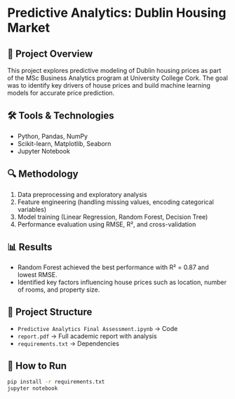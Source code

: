 # Predictive Analytics: Dublin Housing Market

## 📌 Project Overview
This project explores predictive modeling of Dublin housing prices as part of the MSc Business Analytics program at University College Cork. The goal was to identify key drivers of house prices and build machine learning models for accurate price prediction.

## 🛠️ Tools & Technologies
- Python, Pandas, NumPy
- Scikit-learn, Matplotlib, Seaborn
- Jupyter Notebook

## 🔍 Methodology
1. Data preprocessing and exploratory analysis
2. Feature engineering (handling missing values, encoding categorical variables)
3. Model training (Linear Regression, Random Forest, Decision Tree)
4. Performance evaluation using RMSE, R², and cross-validation

## 📊 Results
- Random Forest achieved the best performance with R² = 0.87 and lowest RMSE.
- Identified key factors influencing house prices such as location, number of rooms, and property size.

## 📂 Project Structure
- `Predictive Analytics Final Assessment.ipynb` → Code
- `report.pdf` → Full academic report with analysis
- `requirements.txt` → Dependencies

## 🚀 How to Run
```bash
pip install -r requirements.txt
jupyter notebook
